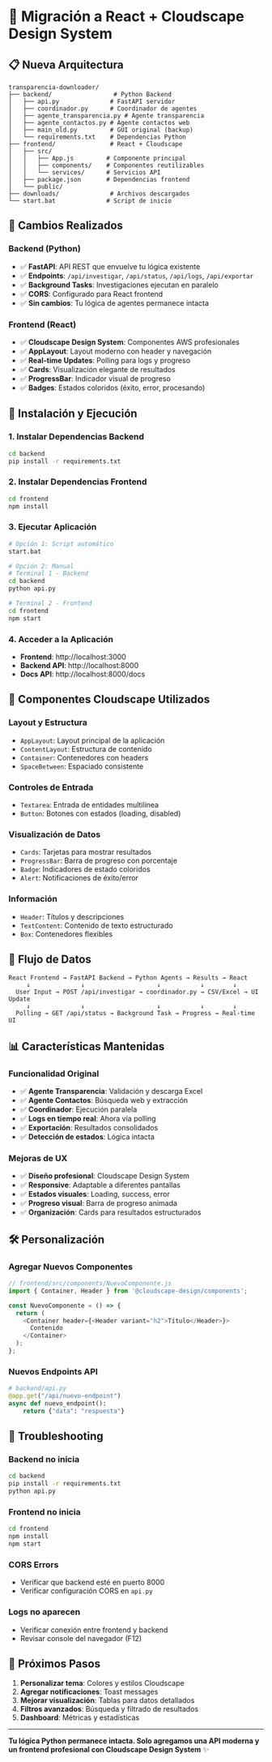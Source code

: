 # 🚀 Migración a React + Cloudscape Design System

## 📋 Nueva Arquitectura

```
transparencia-downloader/
├── backend/                 # Python Backend
│   ├── api.py              # FastAPI servidor
│   ├── coordinador.py      # Coordinador de agentes
│   ├── agente_transparencia.py # Agente transparencia
│   ├── agente_contactos.py # Agente contactos web
│   ├── main_old.py         # GUI original (backup)
│   └── requirements.txt    # Dependencias Python
├── frontend/               # React + Cloudscape
│   ├── src/
│   │   ├── App.js         # Componente principal
│   │   ├── components/    # Componentes reutilizables
│   │   └── services/      # Servicios API
│   ├── package.json       # Dependencias frontend
│   └── public/
├── downloads/              # Archivos descargados
└── start.bat              # Script de inicio
```

## 🔄 Cambios Realizados

### Backend (Python)
- ✅ **FastAPI**: API REST que envuelve tu lógica existente
- ✅ **Endpoints**: `/api/investigar`, `/api/status`, `/api/logs`, `/api/exportar`
- ✅ **Background Tasks**: Investigaciones ejecutan en paralelo
- ✅ **CORS**: Configurado para React frontend
- ✅ **Sin cambios**: Tu lógica de agentes permanece intacta

### Frontend (React)
- ✅ **Cloudscape Design System**: Componentes AWS profesionales
- ✅ **AppLayout**: Layout moderno con header y navegación
- ✅ **Real-time Updates**: Polling para logs y progreso
- ✅ **Cards**: Visualización elegante de resultados
- ✅ **ProgressBar**: Indicador visual de progreso
- ✅ **Badges**: Estados coloridos (éxito, error, procesando)

## 🚀 Instalación y Ejecución

### 1. Instalar Dependencias Backend
```bash
cd backend
pip install -r requirements.txt
```

### 2. Instalar Dependencias Frontend
```bash
cd frontend
npm install
```

### 3. Ejecutar Aplicación
```bash
# Opción 1: Script automático
start.bat

# Opción 2: Manual
# Terminal 1 - Backend
cd backend
python api.py

# Terminal 2 - Frontend  
cd frontend
npm start
```

### 4. Acceder a la Aplicación
- **Frontend**: http://localhost:3000
- **Backend API**: http://localhost:8000
- **Docs API**: http://localhost:8000/docs

## 🎨 Componentes Cloudscape Utilizados

### Layout y Estructura
- `AppLayout`: Layout principal de la aplicación
- `ContentLayout`: Estructura de contenido
- `Container`: Contenedores con headers
- `SpaceBetween`: Espaciado consistente

### Controles de Entrada
- `Textarea`: Entrada de entidades multilínea
- `Button`: Botones con estados (loading, disabled)

### Visualización de Datos
- `Cards`: Tarjetas para mostrar resultados
- `ProgressBar`: Barra de progreso con porcentaje
- `Badge`: Indicadores de estado coloridos
- `Alert`: Notificaciones de éxito/error

### Información
- `Header`: Títulos y descripciones
- `TextContent`: Contenido de texto estructurado
- `Box`: Contenedores flexibles

## 🔄 Flujo de Datos

```
React Frontend → FastAPI Backend → Python Agents → Results → React
     ↓              ↓                    ↓           ↓        ↓
  User Input → POST /api/investigar → coordinador.py → CSV/Excel → UI Update
     ↓              ↓                    ↓           ↓        ↓
  Polling → GET /api/status → Background Task → Progress → Real-time UI
```

## 📊 Características Mantenidas

### Funcionalidad Original
- ✅ **Agente Transparencia**: Validación y descarga Excel
- ✅ **Agente Contactos**: Búsqueda web y extracción
- ✅ **Coordinador**: Ejecución paralela
- ✅ **Logs en tiempo real**: Ahora vía polling
- ✅ **Exportación**: Resultados consolidados
- ✅ **Detección de estados**: Lógica intacta

### Mejoras de UX
- ✅ **Diseño profesional**: Cloudscape Design System
- ✅ **Responsive**: Adaptable a diferentes pantallas
- ✅ **Estados visuales**: Loading, success, error
- ✅ **Progreso visual**: Barra de progreso animada
- ✅ **Organización**: Cards para resultados estructurados

## 🛠️ Personalización

### Agregar Nuevos Componentes
```javascript
// frontend/src/components/NuevoComponente.js
import { Container, Header } from '@cloudscape-design/components';

const NuevoComponente = () => {
  return (
    <Container header={<Header variant="h2">Título</Header>}>
      Contenido
    </Container>
  );
};
```

### Nuevos Endpoints API
```python
# backend/api.py
@app.get("/api/nuevo-endpoint")
async def nuevo_endpoint():
    return {"data": "respuesta"}
```

## 🔧 Troubleshooting

### Backend no inicia
```bash
cd backend
pip install -r requirements.txt
python api.py
```

### Frontend no inicia
```bash
cd frontend
npm install
npm start
```

### CORS Errors
- Verificar que backend esté en puerto 8000
- Verificar configuración CORS en `api.py`

### Logs no aparecen
- Verificar conexión entre frontend y backend
- Revisar console del navegador (F12)

## 🎯 Próximos Pasos

1. **Personalizar tema**: Colores y estilos Cloudscape
2. **Agregar notificaciones**: Toast messages
3. **Mejorar visualización**: Tablas para datos detallados
4. **Filtros avanzados**: Búsqueda y filtrado de resultados
5. **Dashboard**: Métricas y estadísticas

---

**Tu lógica Python permanece intacta. Solo agregamos una API moderna y un frontend profesional con Cloudscape Design System** ✨